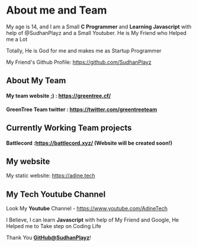 # About me and Team
My age is 14, and I am a Small **C Programmer** and **Learning Javascript** with help of @SudhanPlayz and a Small Youtuber.
He is My Friend who Helped me a Lot 

Totally, He is God for me and makes me as Startup Programmer

My Friend's Github Profile: https://github.com/SudhanPlayz

## About My Team 
#### My team website ;)     : https://greentree.cf/
#### GreenTree Team twitter : https://twitter.com/greentreeteam 

## Currently Working Team projects
#### Battlecord :https://battlecord.xyz/ (Website will be created soon!)

## My website
My static website: https://adine.tech

## My Tech Youtube Channel 
Look My **Youtube** Channel - https://www.youtube.com/AdineTech

I Believe, I can learn **Javascript** with  help of My Friend and Google, He Helped me to Take step on Coding Life

Thank You **[GitHub@SudhanPlayz](https://github.com/SudhanPlayz)**!
